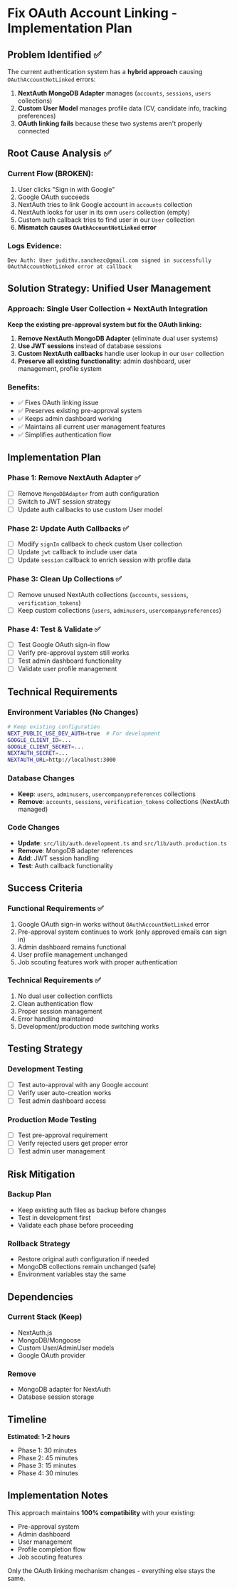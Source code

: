 # Fix OAuth Account Linking - Implementation Plan

## Problem Identified ✅

The current authentication system has a **hybrid approach** causing `OAuthAccountNotLinked` errors:

1. **NextAuth MongoDB Adapter** manages (`accounts`, `sessions`, `users` collections)
2. **Custom User Model** manages profile data (CV, candidate info, tracking preferences)
3. **OAuth linking fails** because these two systems aren't properly connected

## Root Cause Analysis ✅

### Current Flow (BROKEN):
1. User clicks "Sign in with Google"
2. Google OAuth succeeds
3. NextAuth tries to link Google account in `accounts` collection
4. NextAuth looks for user in its own `users` collection (empty)
5. Custom auth callback tries to find user in our `User` collection
6. **Mismatch causes `OAuthAccountNotLinked` error**

### Logs Evidence:
```
Dev Auth: User judithv.sanchezc@gmail.com signed in successfully
OAuthAccountNotLinked error at callback
```

## Solution Strategy: Unified User Management

### Approach: Single User Collection + NextAuth Integration

**Keep the existing pre-approval system but fix the OAuth linking:**

1. **Remove NextAuth MongoDB Adapter** (eliminate dual user systems)
2. **Use JWT sessions** instead of database sessions  
3. **Custom NextAuth callbacks** handle user lookup in our `User` collection
4. **Preserve all existing functionality**: admin dashboard, user management, profile system

### Benefits:
- ✅ Fixes OAuth linking issue
- ✅ Preserves existing pre-approval system
- ✅ Keeps admin dashboard working
- ✅ Maintains all current user management features
- ✅ Simplifies authentication flow

## Implementation Plan

### Phase 1: Remove NextAuth Adapter ✅
- [ ] Remove `MongoDBAdapter` from auth configuration
- [ ] Switch to JWT session strategy
- [ ] Update auth callbacks to use custom User model

### Phase 2: Update Auth Callbacks ✅
- [ ] Modify `signIn` callback to check custom User collection
- [ ] Update `jwt` callback to include user data
- [ ] Update `session` callback to enrich session with profile data

### Phase 3: Clean Up Collections ✅
- [ ] Remove unused NextAuth collections (`accounts`, `sessions`, `verification_tokens`)
- [ ] Keep custom collections (`users`, `adminusers`, `usercompanypreferences`)

### Phase 4: Test & Validate ✅
- [ ] Test Google OAuth sign-in flow
- [ ] Verify pre-approval system still works
- [ ] Test admin dashboard functionality
- [ ] Validate user profile management

## Technical Requirements

### Environment Variables (No Changes)
```bash
# Keep existing configuration
NEXT_PUBLIC_USE_DEV_AUTH=true  # For development
GOOGLE_CLIENT_ID=...
GOOGLE_CLIENT_SECRET=...
NEXTAUTH_SECRET=...
NEXTAUTH_URL=http://localhost:3000
```

### Database Changes
- **Keep**: `users`, `adminusers`, `usercompanypreferences` collections
- **Remove**: `accounts`, `sessions`, `verification_tokens` collections (NextAuth managed)

### Code Changes
- **Update**: `src/lib/auth.development.ts` and `src/lib/auth.production.ts`
- **Remove**: MongoDB adapter references
- **Add**: JWT session handling
- **Test**: Auth callback functionality

## Success Criteria

### Functional Requirements ✅
1. Google OAuth sign-in works without `OAuthAccountNotLinked` error
2. Pre-approval system continues to work (only approved emails can sign in)
3. Admin dashboard remains functional
4. User profile management unchanged
5. Job scouting features work with proper authentication

### Technical Requirements ✅
1. No dual user collection conflicts
2. Clean authentication flow
3. Proper session management
4. Error handling maintained
5. Development/production mode switching works

## Testing Strategy

### Development Testing
- [ ] Test auto-approval with any Google account
- [ ] Verify user auto-creation works
- [ ] Test admin dashboard access

### Production Mode Testing  
- [ ] Test pre-approval requirement
- [ ] Verify rejected users get proper error
- [ ] Test admin user management

## Risk Mitigation

### Backup Plan
- Keep existing auth files as backup before changes
- Test in development first
- Validate each phase before proceeding

### Rollback Strategy
- Restore original auth configuration if needed
- MongoDB collections remain unchanged (safe)
- Environment variables stay the same

## Dependencies

### Current Stack (Keep)
- NextAuth.js
- MongoDB/Mongoose
- Custom User/AdminUser models
- Google OAuth provider

### Remove
- MongoDB adapter for NextAuth
- Database session storage

## Timeline

**Estimated: 1-2 hours**
- Phase 1: 30 minutes
- Phase 2: 45 minutes  
- Phase 3: 15 minutes
- Phase 4: 30 minutes

## Implementation Notes

This approach maintains **100% compatibility** with your existing:
- Pre-approval system
- Admin dashboard  
- User management
- Profile completion flow
- Job scouting features

Only the OAuth linking mechanism changes - everything else stays the same.
